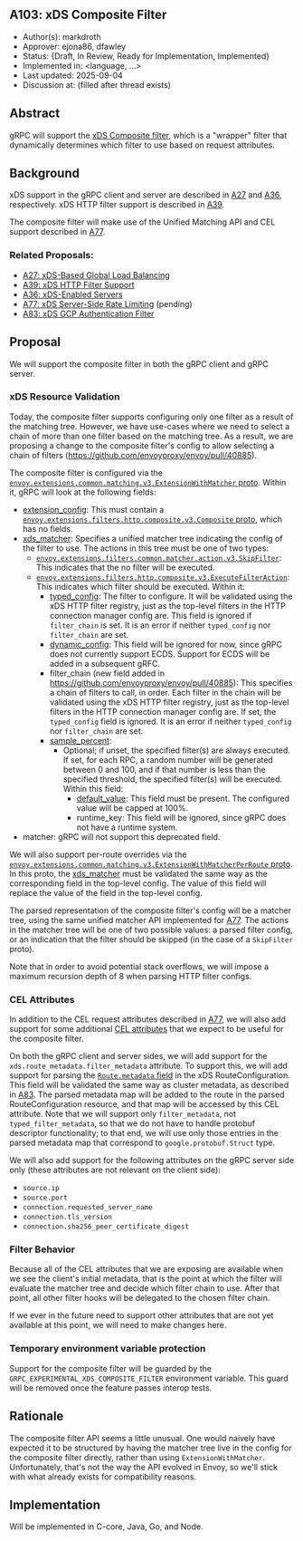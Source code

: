 A103: xDS Composite Filter
----
* Author(s): markdroth
* Approver: ejona86, dfawley
* Status: {Draft, In Review, Ready for Implementation, Implemented}
* Implemented in: <language, ...>
* Last updated: 2025-09-04
* Discussion at: <google group thread> (filled after thread exists)

## Abstract

gRPC will support the [xDS Composite filter][composite], which is a
"wrapper" filter that dynamically determines which filter to use based
on request attributes.

[composite]: https://www.envoyproxy.io/docs/envoy/latest/configuration/http/http_filters/composite_filter

## Background

xDS support in the gRPC client and server are described in [A27] and
[A36], respectively.  xDS HTTP filter support is described in [A39].

The composite filter will make use of the Unified Matching API and CEL
support described in [A77].

### Related Proposals: 
* [A27: xDS-Based Global Load Balancing][A27]
* [A39: xDS HTTP Filter Support][A39]
* [A36: xDS-Enabled Servers][A36]
* [A77: xDS Server-Side Rate Limiting][A77] (pending)
* [A83: xDS GCP Authentication Filter][A83]

[A27]: A27-xds-global-load-balancing.md
[A36]: A36-xds-for-servers.md
[A39]: A39-xds-http-filters.md
[A77]: https://github.com/grpc/proposal/pull/414
[A83]: A83-xds-gcp-authn-filter.md

## Proposal

We will support the composite filter in both the gRPC client and gRPC
server.

### xDS Resource Validation

Today, the composite filter supports configuring only one filter as a
result of the matching tree.  However, we have use-cases where we need
to select a chain of more than one filter based on the matching tree.
As a result, we are proposing a change to the composite filter's config
to allow selecting a chain of filters
(https://github.com/envoyproxy/envoy/pull/40885).

The composite filter is configured via the
[`envoy.extensions.common.matching.v3.ExtensionWithMatcher`
proto](https://github.com/envoyproxy/envoy/blob/0685d7bf568485eb112df2a9c73248cb8bfc1c37/api/envoy/extensions/common/matching/v3/extension_matcher.proto#L25).
Within it, gRPC will look at the following fields:
- [extension_config](https://github.com/envoyproxy/envoy/blob/0685d7bf568485eb112df2a9c73248cb8bfc1c37/api/envoy/extensions/common/matching/v3/extension_matcher.proto#L34C39-L34C55):
  This must contain a
  [`envoy.extensions.filters.http.composite.v3.Composite`
  proto](https://github.com/envoyproxy/envoy/blob/0685d7bf568485eb112df2a9c73248cb8bfc1c37/api/envoy/extensions/filters/http/composite/v3/composite.proto#L33),
  which has no fields.
- [xds_matcher](https://github.com/envoyproxy/envoy/blob/0685d7bf568485eb112df2a9c73248cb8bfc1c37/api/envoy/extensions/common/matching/v3/extension_matcher.proto#L31):
  Specifies a unified matcher tree indicating the config of the filter
  to use.  The actions in this tree must be one of two types:
  - [`envoy.extensions.filters.common.matcher.action.v3.SkipFilter`](https://github.com/envoyproxy/envoy/blob/0685d7bf568485eb112df2a9c73248cb8bfc1c37/api/envoy/extensions/filters/common/matcher/action/v3/skip_action.proto#L24):
    This indicates that the no filter will be executed.
  - [`envoy.extensions.filters.http.composite.v3.ExecuteFilterAction`](https://github.com/envoyproxy/envoy/blob/0685d7bf568485eb112df2a9c73248cb8bfc1c37/api/envoy/extensions/filters/http/composite/v3/composite.proto#L49):
    This indicates which filter should be executed.  Within it:
    - [typed_config](https://github.com/envoyproxy/envoy/blob/0685d7bf568485eb112df2a9c73248cb8bfc1c37/api/envoy/extensions/filters/http/composite/v3/composite.proto#L54C39-L54C51):
      The filter to configure.  It will be validated using the xDS HTTP filter
      registry, just as the top-level filters in the HTTP connection manager
      config are.  This field is ignored if `filter_chain` is set.  It
      is an error if neither `typed_config` nor `filter_chain` are set.
    - [dynamic_config](https://github.com/envoyproxy/envoy/blob/0685d7bf568485eb112df2a9c73248cb8bfc1c37/api/envoy/extensions/filters/http/composite/v3/composite.proto#L59):
      This field will be ignored for now, since gRPC does not currently
      support ECDS.  Support for ECDS will be added in a subsequent gRFC.
    - filter_chain (new field added in
      https://github.com/envoyproxy/envoy/pull/40885): This specifies a
      chain of filters to call, in order.  Each filter in the chain will
      be validated using the xDS HTTP filter registry, just as the
      top-level filters in the HTTP connection manager config are.
      If set, the `typed_config` field is ignored.  It is an error if
      neither `typed_config` nor `filter_chain` are set.
    - [sample_percent](https://github.com/envoyproxy/envoy/blob/0685d7bf568485eb112df2a9c73248cb8bfc1c37/api/envoy/extensions/filters/http/composite/v3/composite.proto#L69C43-L69C57):
      - Optional; if unset, the specified filter(s) are always executed.
        If set, for each RPC, a random number will be generated between
        0 and 100, and if that number is less than the specified
        threshold, the specified filter(s) will be executed.
        Within this field:
        - [default_value](https://github.com/envoyproxy/envoy/blob/cdd19052348f7f6d85910605d957ba4fe0538aec/api/envoy/config/core/v3/base.proto#L648):
          This field must be present. The configured value will be capped at
          100%.
        - runtime_key: This field will be ignored, since gRPC does not
          have a runtime system.
- matcher: gRPC will not support this deprecated field.

We will also support per-route overrides via the
[`envoy.extensions.common.matching.v3.ExtensionWithMatcherPerRoute`
proto](https://github.com/envoyproxy/envoy/blob/0685d7bf568485eb112df2a9c73248cb8bfc1c37/api/envoy/extensions/common/matching/v3/extension_matcher.proto#L39C9-L39C37).
In this proto, the
[xds_matcher](https://github.com/envoyproxy/envoy/blob/0685d7bf568485eb112df2a9c73248cb8bfc1c37/api/envoy/extensions/common/matching/v3/extension_matcher.proto#L41)
must be validated the same way as the corresponding field in the
top-level config.  The value of this field will replace the value of the
field in the top-level config.

The parsed representation of the composite filter's config will be a
matcher tree, using the same unified matcher API implemented for [A77].
The actions in the matcher tree will be one of two possible values: a
parsed filter config, or an indication that the filter should be skipped
(in the case of a `SkipFilter` proto).

Note that in order to avoid potential stack overflows, we will impose
a maximum recursion depth of 8 when parsing HTTP filter configs.

### CEL Attributes

In addition to the CEL request attributes described in [A77], we will
also add support for some additional [CEL
attributes](https://www.envoyproxy.io/docs/envoy/latest/intro/arch_overview/advanced/attributes.html#configuration-attributes)
that we expect to be useful for the composite filter.

On both the gRPC client and server sides, we will add support for the
`xds.route_metadata.filter_metadata` attribute.  To support this, we will
add support for parsing the [`Route.metadata`
field](https://github.com/envoyproxy/envoy/blob/f384ab2b3e3aa0564ef25f57dc2ed8ad61eaf0cb/api/envoy/config/route/v3/route_components.proto#L319)
in the xDS RouteConfiguration.  This field will be validated the same
way as cluster metadata, as described in [A83].  The parsed metadata map
will be added to the route in the parsed RouteConfiguration resource,
and that map will be accessed by this CEL attribute.  Note that we will
support only `filter_metadata`, not `typed_filter_metadata`, so that we
do not have to handle protobuf descriptor functionality; to that end, we
will use only those entries in the parsed metadata map that correspond
to `google.protobuf.Struct` type.

We will also add support for the following attributes on the gRPC server
side only (these attributes are not relevant on the client side):
- `source.ip`
- `source.port`
- `connection.requested_server_name`
- `connection.tls_version`
- `connection.sha256_peer_certificate_digest`

### Filter Behavior

Because all of the CEL attributes that we are exposing are available
when we see the client's initial metadata, that is the point at which
the filter will evaluate the matcher tree and decide which filter chain
to use.  After that point, all other filter hooks will be delegated to
the chosen filter chain.

If we ever in the future need to support other attributes that are not
yet available at this point, we will need to make changes here.

### Temporary environment variable protection

Support for the composite filter will be guarded by the
`GRPC_EXPERIMENTAL_XDS_COMPOSITE_FILTER` environment variable. This
guard will be removed once the feature passes interop tests.

## Rationale

The composite filter API seems a little unusual.  One would naively
have expected it to be structured by having the matcher tree live
in the config for the composite filter directly, rather than using
`ExtensionWithMatcher`.  Unfortunately, that's not the way the API evolved
in Envoy, so we'll stick with what already exists for compatibility
reasons.

## Implementation

Will be implemented in C-core, Java, Go, and Node.
